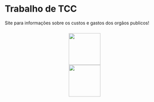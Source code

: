 <h1>Trabalho de TCC</h1>

<p>Site para informações sobre os custos e gastos dos orgãos publicos! </p>

  <div style="text-align: center;">
  <div style="display: inline-block; margin: 10px;">
    <a href="https://github.com/CarlosAlbertoJunior" target="_blank">
      <img src="https://avatars.githubusercontent.com/u/173969178?v=4" width="100" height="100" style="display: block; margin: 0 auto;">
    </a>
      <a href="https://github.com/Alzarus" target="_blank">
      <img src="https://avatars.githubusercontent.com/u/31142128?s=130&v=4" width="100" height="100" style="display: block; margin: 0 auto;">
    </a>
  </div>


